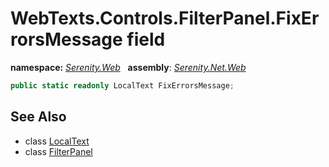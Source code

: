 # WebTexts.Controls.FilterPanel.FixErrorsMessage field
**namespace:** *[Serenity.Web](../../README.md#serenity.web-namespace)*   **assembly**: *[Serenity.Net.Web](../../README.md)*

```csharp
public static readonly LocalText FixErrorsMessage;
```

## See Also

* class [LocalText](../Serenity.Net.Core/../../Serenity/LocalText.md)
* class [FilterPanel](../WebTexts.Controls.FilterPanel.md)